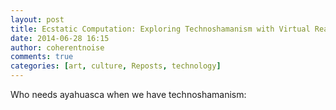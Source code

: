 ```yaml
---
layout: post
title: Ecstatic Computation: Exploring Technoshamanism with Virtual Reality
date: 2014-06-28 16:15
author: coherentnoise
comments: true
categories: [art, culture, Reposts, technology]
---
```

Who needs ayahuasca when we have technoshamanism:
